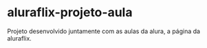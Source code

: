 # aluraflix-projeto-aula
Projeto desenvolvido juntamente com as aulas da alura, a página da aluraflix.
